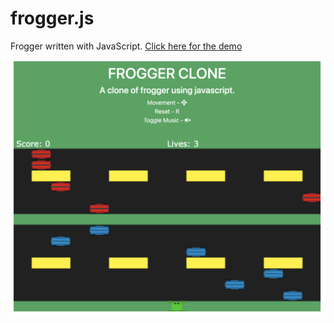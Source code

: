 # frogger.js
Frogger written with JavaScript.
[Click here for the demo](https://froggerjs.chrisot.com/)

![Frogger Example](https://raw.githubusercontent.com/OrtezC/frogger.js/master/example.png)
